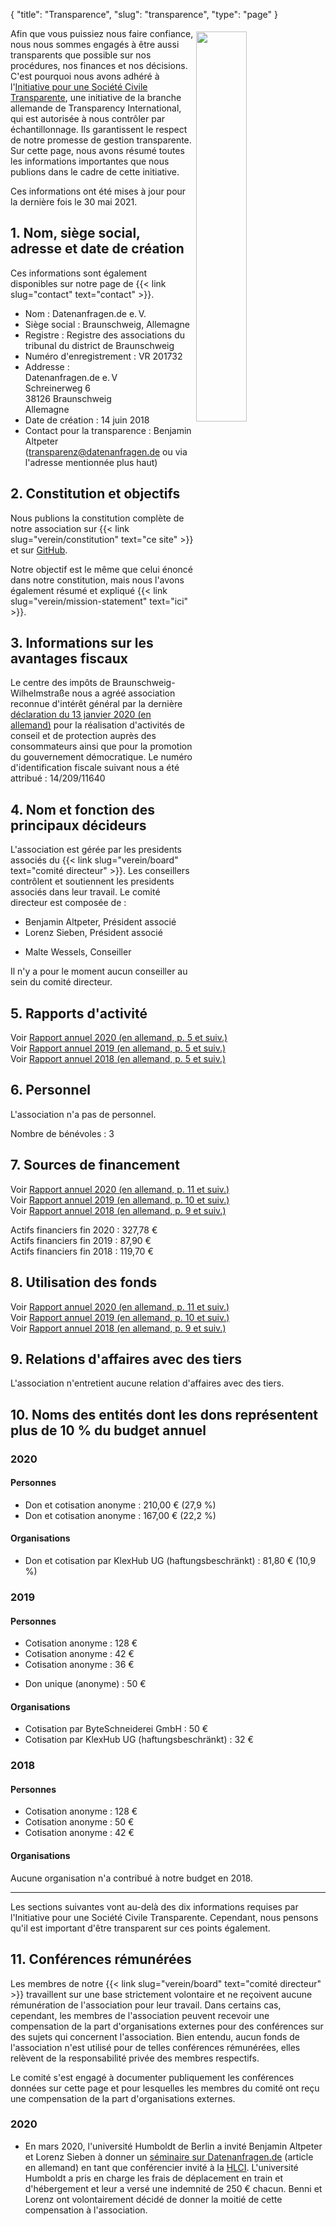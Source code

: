 {
    "title": "Transparence",
    "slug": "transparence",
    "type": "page"
}

<a href="https://www.transparency.de/mitmachen/initiative-transparente-zivilgesellschaft/" class="no-link-decoration"><img src="/img/logo-itz.svg" style="float: right; width: 40%; min-width: 200px; padding: 5px;"></a>

Afin que vous puissiez nous faire confiance, nous nous sommes engagés à être aussi transparents que possible sur nos procédures, nos finances et nos décisions. C'est pourquoi nous avons adhéré à l'[Initiative pour une Société Civile Transparente](https://www.transparency.de/mitmachen/initiative-transparente-zivilgesellschaft/), une initiative de la branche allemande de Transparency International, qui est autorisée à nous contrôler par échantillonnage. Ils garantissent le respect de notre promesse de gestion transparente. Sur cette page, nous avons résumé toutes les informations importantes que nous publions dans le cadre de cette initiative.

Ces informations ont été mises à jour pour la dernière fois le 30 mai 2021.

## 1. Nom, siège social, adresse et date de création

Ces informations sont également disponibles sur notre page de {{< link slug="contact" text="contact" >}}.

 - Nom : Datenanfragen.de e.&thinsp;V.
 - Siège social : Braunschweig, Allemagne
 - Registre : Registre des associations du tribunal du district de Braunschweig
 - Numéro d'enregistrement : VR 201732
 - Addresse :  
   Datenanfragen.de e.&thinsp;V  
   Schreinerweg 6  
   38126 Braunschweig  
   Allemagne  
 - Date de création : 14 juin 2018
 - Contact pour la transparence : Benjamin Altpeter ([transparenz@datenanfragen.de](mailto:transparenz@datenanfragen.de) ou via l'adresse mentionnée plus haut)

## 2. Constitution et objectifs

Nous publions la constitution complète de notre association sur {{< link slug="verein/constitution" text="ce site" >}} et sur [GitHub](https://github.com/datenanfragen/verein/blob/master/satzung.md).

Notre objectif est le même que celui énoncé dans notre constitution, mais nous l'avons également résumé et expliqué {{< link slug="verein/mission-statement" text="ici" >}}.  

## 3. Informations sur les avantages fiscaux

Le centre des impôts de Braunschweig-Wilhelmstraße nous a agréé association reconnue d'intérêt général par la dernière [déclaration du 13 janvier 2020 (en allemand)](https://static.dacdn.de/docs/freistellungsbescheid_2020-01-13.pdf) pour la réalisation d'activités de conseil et de protection auprès des consommateurs ainsi que pour la promotion du gouvernement démocratique. Le numéro d'identification fiscale suivant nous a été attribué : 14/209/11640

## 4. Nom et fonction des principaux décideurs

L'association est gérée par les presidents associés du {{< link slug="verein/board" text="comité directeur" >}}. Les conseillers contrôlent et soutiennent les presidents associés dans leur travail. Le comité directeur est composée de :

- Benjamin Altpeter, Président associé
- Lorenz Sieben, Président associé

<!-- -->

- Malte Wessels, Conseiller

Il n'y a pour le moment aucun conseiller au sein du comité directeur.

## 5. Rapports d'activité

Voir [Rapport annuel 2020 (en allemand, p. 5 et suiv.)](https://static.dacdn.de/docs/bericht-2020.pdf#page=5)  
Voir [Rapport annuel 2019 (en allemand, p. 5 et suiv.)](https://static.dacdn.de/docs/bericht-2019.pdf#page=5)  
Voir [Rapport annuel 2018 (en allemand, p. 5 et suiv.)](https://static.dacdn.de/docs/bericht-2018.pdf#page=5)

## 6. Personnel

L'association n'a pas de personnel.

Nombre de bénévoles : 3

## 7. Sources de financement

Voir [Rapport annuel 2020 (en allemand, p. 11 et suiv.)](https://static.dacdn.de/docs/bericht-2020.pdf#page=11)  
Voir [Rapport annuel 2019 (en allemand, p. 10 et suiv.)](https://static.dacdn.de/docs/bericht-2019.pdf#page=10)  
Voir [Rapport annuel 2018 (en allemand, p. 9 et suiv.)](https://static.dacdn.de/docs/bericht-2018.pdf#page=9)

Actifs financiers fin 2020 : 327,78 €  
Actifs financiers fin 2019 : 87,90 €  
Actifs financiers fin 2018 : 119,70 €

## 8. Utilisation des fonds

Voir [Rapport annuel 2020 (en allemand, p. 11 et suiv.)](https://static.dacdn.de/docs/bericht-2020.pdf#page=11)  
Voir [Rapport annuel 2019 (en allemand, p. 10 et suiv.)](https://static.dacdn.de/docs/bericht-2019.pdf#page=10)  
Voir [Rapport annuel 2018 (en allemand, p. 9 et suiv.)](https://static.dacdn.de/docs/bericht-2018.pdf#page=9)

## 9. Relations d'affaires avec des tiers 

L'association n'entretient aucune relation d'affaires avec des tiers.

## 10. Noms des entités dont les dons représentent plus de 10 % du budget annuel

### 2020

#### Personnes

- Don et cotisation anonyme : 210,00 € (27,9 %)
- Don et cotisation anonyme : 167,00 € (22,2 %)

#### Organisations

- Don et cotisation par KlexHub UG (haftungsbeschränkt) : 81,80 € (10,9 %)

### 2019

#### Personnes

- Cotisation anonyme : 128 €
- Cotisation anonyme : 42 €
- Cotisation anonyme : 36 €

<!-- Split the two lists. Without this comment they would end up as one list with stupidly large spacing in-between items. -->

- Don unique (anonyme) : 50 €

#### Organisations

- Cotisation par ByteSchneiderei GmbH : 50 €
- Cotisation par KlexHub UG (haftungsbeschränkt) : 32 €

### 2018

#### Personnes

- Cotisation anonyme : 128 €
- Cotisation anonyme : 50 €
- Cotisation anonyme : 42 € 

#### Organisations

Aucune organisation n'a contribué à notre budget en 2018.

---

Les sections suivantes vont au-delà des dix informations requises par l'Initiative pour une Société Civile Transparente. Cependant, nous pensons qu'il est important d'être transparent sur ces points également.

## 11. Conférences rémunérées

Les membres de notre {{< link slug="verein/board" text="comité directeur" >}} travaillent sur une base strictement volontaire et ne reçoivent aucune rémunération de l'association pour leur travail. Dans certains cas, cependant, les membres de l'association peuvent recevoir une compensation de la part d'organisations externes pour des conférences sur des sujets qui concernent l'association. Bien entendu, aucun fonds de l'association n'est utilisé pour de telles conférences rémunérées, elles relèvent de la responsabilité privée des membres respectifs.

Le comité s'est engagé à documenter publiquement les conférences données sur cette page et pour lesquelles les membres du comité ont reçu une compensation de la part d'organisations externes.

### 2020

* En mars 2020, l'université Humboldt de Berlin a invité Benjamin Altpeter et Lorenz Sieben à donner un [séminaire sur Datenanfragen.de](https://www.datenanfragen.de/verein/event/hlci-berlin-2020/) (article en allemand) en tant que conférencier invité à la [HLCI](http://www.hlci.de/). L'université Humboldt a pris en charge les frais de déplacement en train et d'hébergement et leur a versé une indemnité de 250&nbsp;€ chacun. Benni et Lorenz ont volontairement décidé de donner la moitié de cette compensation à l'association.
